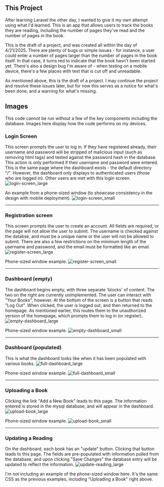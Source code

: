 ## This Project

After learning Laravel the other day, I wanted to give it my own attempt using what I'd learned. This is an app that allows users to track the books they are reading, including the number of pages they've read and the number of pages in the book.

This is the draft of a project, and was created all within the day of 4/21/2025. 
There are plenty of bugs or simple issues - for instance, a user could enter a number of pages larger than the number of pages in the book itself. In that case, it turns red to indicate that the book hasn't been started yet.
There's also a design bug I'm aware of - when testing on a mobile device, there's a few places with text that is cut off and unreadable.

As mentioned above, this is the draft of a project. I may continue the project and resolve these issues later, but for now this serves as a notice for what's been done, and a warning for what's missing.


## Images

This code cannot be run without a few of the key components including the database. Images here display how the code performs on my devices.


### Login Screen

This screen prompts the user to log in. If they have registered already, their username and password will be stripped of malicious input (such as removing html tags) and tested against the password hash in the database. This action is only performed if their username and password were entered. This is the same page where the dashboard exists - the default directory "/". However, the dashboard only displays to authenticated users (those who are logged in). Other users are met with this login screen.
![login-screen_large](https://github.com/user-attachments/assets/d908985a-ecab-4d12-98fa-cd2f411e9334)

An example from a phone-sized window (to showcase consistency in the design with mobile deployment).
![login-screen_small](https://github.com/user-attachments/assets/4d0d60bb-60c5-4ed2-bfdd-a987faf1a293)

---

### Registration screen

This screen prompts the user to create an account. All fields are required, or the page will not allow the user to submit. The username is checked against the databse, and must be a unique name or the user will not be allowed to submit. There are also a few restrictions on the minimum length of the username and password, and the email must be formatted like an email.
![register-screen_large](https://github.com/user-attachments/assets/0fa5a1f0-6b63-4436-9809-60b5ed28a5e7)


Phone-sized window example.
![register-screen_small](https://github.com/user-attachments/assets/3f195946-4a4d-4bc1-a135-32f6fca0905d)

---

### Dashboard (empty)

The dashboard begins empty, with three separate 'blocks' of content. The two on the right are currently unimplemented. The user can interact with "Your Books", however. At the bottom of the screen is a button that reads "Log Out". When clicked, the user is logged out, and then returned to the homepage. As mentioned earlier, this routes them to the unauthorized version of the homepage, which prompts them to log in (or register).
![empty-dashboard_large](https://github.com/user-attachments/assets/872ff099-558f-4776-a158-fa57df011815)

Phone-sized window example.
![empty-dashboard_small](https://github.com/user-attachments/assets/1fab1638-fb61-4063-8913-86818b3f5e78)

---

### Dashboard (populated)

This is what the dashboard looks like when it has been populated with various books.
![full-dashboard_large](https://github.com/user-attachments/assets/4c732ca5-62f1-4d53-91a8-26eb5418f6b4)

Phone-sized window example.
![full-dashboard_small](https://github.com/user-attachments/assets/736f567b-7e41-442a-ae49-beb289a99629)


---

### Uploading a Book

Clicking the link "Add a New Book" leads to this page. The information entered is stored in the mysql database, and will appear in the dashboard.
![upload-book_large](https://github.com/user-attachments/assets/0fdffeb8-b353-445c-ab31-6ad5c424359d)

Phone-sized window example.
![upload-book_small](https://github.com/user-attachments/assets/9f5257ee-029b-4e34-a5cd-3e034b3d4e79)


---

### Updating a Reading

On the dashboard, each book has an "update" button. Clicking that button leads to this page. The fields are pre-populated with information pulled from the database, and upon clicking "Save Changes" the database entry will be updated to reflect the information.
![update-reading_large](https://github.com/user-attachments/assets/ea1f5e35-ccf2-4240-999d-7b2a55fae289)

I'm not including an example of the phone-sized window here. It's the same CSS as the previous examples, including "Uploading a Book" right above.

